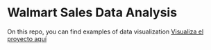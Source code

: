 # Walmart Sales Data Analysis
On this repo, you can find examples of data visualization
[Visualiza el proyecto aquí](https://public.tableau.com/views/Libro1_16690549753250/Dashboard1?:language=es-ES&publish=yes&:display_count=n&:origin=viz_share_link)
